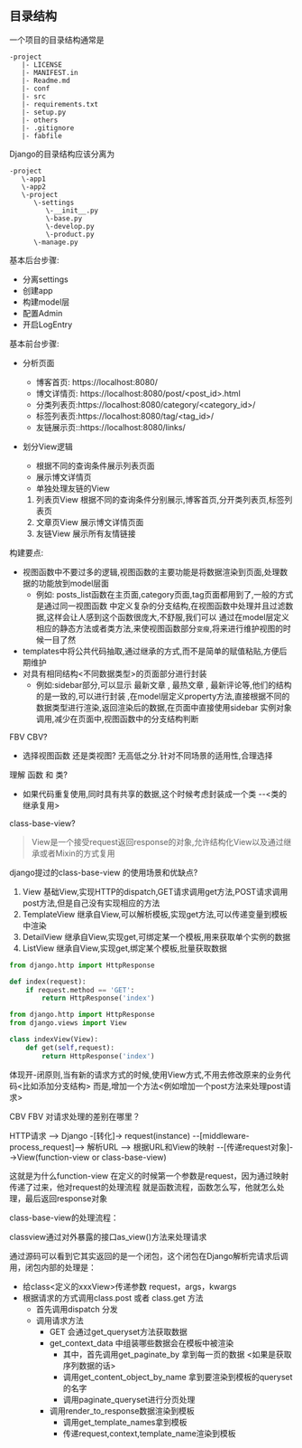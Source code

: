 目录结构
---

一个项目的目录结构通常是

```shell
-project
   |- LICENSE
   |- MANIFEST.in
   |- Readme.md
   |- conf
   |- src
   |- requirements.txt
   |- setup.py
   |- others
   |- .gitignore
   |- fabfile
```

Django的目录结构应该分离为

```shell
-project
   \-app1
   \-app2
   \-project
      \-settings
         \-__init__.py
         \-base.py
         \-develop.py
         \-product.py
      \-manage.py
```

基本后台步骤:

+ 分离settings
+ 创建app
+ 构建model层
+ 配置Admin
+ 开启LogEntry

基本前台步骤:

+ 分析页面
    + 博客首页: https://localhost:8080/
    + 博文详情页: https://localhost:8080/post/<post_id>.html
    + 分类列表页:https://localhost:8080/category/<category_id>/
    + 标签列表页:https://localhost:8080/tag/<tag_id>/
    + 友链展示页::https://localhost:8080/links/
    
+ 划分View逻辑
    + 根据不同的查询条件展示列表页面
    + 展示博文详情页
    + 单独处理友链的View
    
    1. 列表页View 根据不同的查询条件分别展示,博客首页,分开类列表页,标签列表页
    1. 文章页View 展示博文详情页面
    1. 友链View   展示所有友情链接
    
构建要点:

+ 视图函数中不要过多的逻辑,视图函数的主要功能是将数据渲染到页面,处理数据的功能放到model层面
    + 例如: posts_list函数在主页面,category页面,tag页面都用到了,一般的方式是通过同一视图函数
    中定义复杂的分支结构,在视图函数中处理并且过滤数据,这样会让人感到这个函数很庞大,不舒服,我们可以
    通过在model层定义相应的静态方法或者类方法,来使视图函数部分`变瘦`,将来进行维护视图的时候一目了然
+ templates中将公共代码抽取,通过继承的方式,而不是简单的赋值粘贴,方便后期维护
+ 对具有相同结构<不同数据类型>的页面部分进行封装
    + 例如:sidebar部分,可以显示 最新文章 , 最热文章 , 最新评论等,他们的结构的是一致的,可以进行封装
    ,在model层定义property方法,直接根据不同的数据类型进行渲染,返回渲染后的数据,在页面中直接使用sidebar
    实例对象调用,减少在页面中,视图函数中的分支结构判断
    
    
FBV CBV?

- 选择视图函数  还是类视图? 无高低之分.针对不同场景的适用性,合理选择


理解 函数 和 类?

- 如果代码重复使用,同时具有共享的数据,这个时候考虑封装成一个类 --<类的继承复用>

class-base-view?

> View是一个接受request返回response的对象,允许结构化View以及通过继承或者Mixin的方式复用

django提过的class-base-view 的使用场景和优缺点?

1. View 基础View,实现HTTP的dispatch,GET请求调用get方法,POST请求调用post方法,但是自己没有实现相应的方法
1. TemplateView 继承自View,可以解析模板,实现get方法,可以传递变量到模板中渲染
1. DetailView 继承自View,实现get,可绑定某一个模板,用来获取单个实例的数据
1. ListView 继承自View,实现get,绑定某个模板,批量获取数据

```python
from django.http import HttpResponse

def index(request):
    if request.method == 'GET':
        return HttpResponse('index')

```
```python
from django.http import HttpResponse
from django.views import View

class indexView(View):
    def get(self,request):
        return HttpResponse('index')

```

体现开-闭原则,当有新的请求方式的时候,使用View方式,不用去修改原来的业务代码<比如添加分支结构>
而是,增加一个方法<例如增加一个post方法来处理post请求>


CBV FBV 对请求处理的差别在哪里？

HTTP请求 --> Django -[转化]-> request(instance) --[middleware-process_request]--> 解析URL -->
根据URL和View的映射 --[传递request对象]-->View(function-view or class-base-view)

这就是为什么function-view 在定义的时候第一个参数是request，因为通过映射传递了过来，他对request的处理流程
就是函数流程，函数怎么写，他就怎么处理，最后返回response对象

class-base-view的处理流程：
 
 classview通过对外暴露的接口as_view()方法来处理请求
 
 通过源码可以看到它其实返回的是一个闭包，这个闭包在Django解析完请求后调用，闭包内部的处理是：
 
 + 给class<定义的xxxView>传递参数 request，args，kwargs
 + 根据请求的方式调用class.post 或者 class.get 方法
    + 首先调用dispatch 分发
    + 调用请求方法
        + GET 会通过get_queryset方法获取数据
        + get_context_data 中组装哪些数据会在模板中被渲染
            + 其中，首先调用get_paginate_by 拿到每一页的数据 <如果是获取序列数据的话>
            + 调用get_content_object_by_name 拿到要渲染到模板的queryset的名字
            + 调用paginate_queryset进行分页处理
        + 调用render_to_response数据渲染到模板
            + 调用get_template_names拿到模板
            + 传递request,context,template_name渲染到模板  